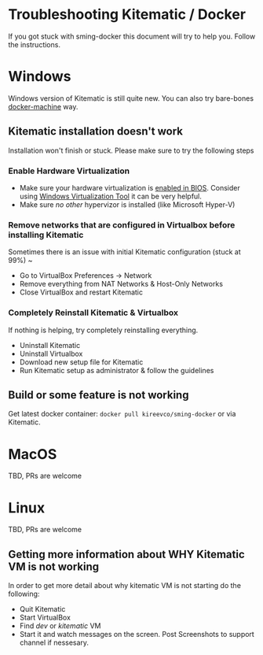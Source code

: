 Troubleshooting Kitematic / Docker
=============

If you got stuck with sming-docker this document will try to help you. Follow the instructions.

# Windows
Windows version of Kitematic is still quite new. You can also try bare-bones [docker-machine](https://github.com/kireevco/sming-docker/blob/master/DOCKER-MACHINE.md) way.

## Kitematic installation doesn't work
Installation won't finish or stuck. Please make sure to try the following steps

### Enable Hardware Virtualization
- Make sure your hardware virtualization is [enabled in BIOS](http://docs.fedoraproject.org/en-US/Fedora/13/html/Virtualization_Guide/sect-Virtualization-Troubleshooting-Enabling_Intel_VT_and_AMD_V_virtualization_hardware_extensions_in_BIOS.html). Consider using [Windows Virtualization Tool](http://www.microsoft.com/en-us/download/details.aspx?id=592) it can be very helpful.
- Make sure _no other_ hypervizor is installed (like Microsoft Hyper-V)

### Remove networks that are configured in Virtualbox before installing Kitematic
Sometimes there is an issue with initial Kitematic configuration (stuck at 99%)
~[](http://content.screencast.com/users/kireevco/folders/Jing/media/f3299842-9e77-4699-b117-d7d2528226f0/00000026.png)
- Go to VirtualBox Preferences -> Network
- Remove everything from NAT Networks & Host-Only Networks
- Close VirtualBox and restart Kitematic

### Completely Reinstall Kitematic & Virtualbox
If nothing is helping, try completely reinstalling everything.
- Uninstall Kitematic
- Uninstall Virtualbox
- Download new setup file for Kitematic
- Run Kitematic setup as administrator & follow the guidelines

## Build or some feature is not working
Get latest docker container:
`docker pull kireevco/sming-docker` or via Kitematic.


# MacOS
TBD, PRs are welcome

# Linux
TBD, PRs are welcome

## Getting more information about WHY Kitematic VM is not working
In order to get more detail about why kitematic VM is not starting do the following:
- Quit Kitematic
- Start VirtualBox
- Find _dev_ or _kitematic_ VM
- Start it and watch messages on the screen. Post Screenshots to support channel if nessesary.
